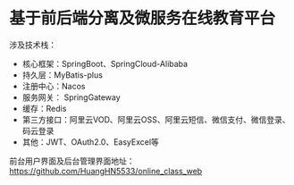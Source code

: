 # 基于前后端分离及微服务在线教育平台 
涉及技术栈：
* 核心框架：SpringBoot、SpringCloud-Alibaba  
* 持久层：MyBatis-plus  
* 注册中心：Nacos  
* 服务网关： SpringGateway  
* 缓存：Redis  
* 第三方接口：阿里云VOD、阿里云OSS、阿里云短信、微信支付、微信登录、码云登录  
* 其他：JWT、OAuth2.0、EasyExcel等  

前台用户界面及后台管理界面地址：https://github.com/HuangHN5533/online_class_web  
